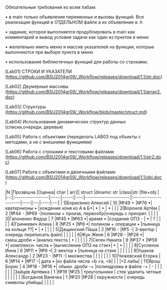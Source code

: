Обязательные требования ко всем лабам:

• в main только объявления переменных и вызовы функций. Вся реализация функций в ОТДЕЛЬНОМ файле а их объявление в .h

• задание, которое выполняется продублировать в main как комментарий и вывод условия задачи как один из пунктов в меню

• желательно иметь меню и массив указателей на функции, которые выполняются при выборе пункта в меню

•	использование библиотечных функций для работы со строками;

[Lab01] СТРОКИ И УКАЗАТЕЛИ (https://github.com/BSU2014gr09/_Workflow/releases/download/1.1/str.doc)

[Lab02] Двумерные массивы (https://github.com/BSU2014gr09/_Workflow/releases/download/1.1/array2.doc)

[Lab03] Структуры (https://github.com/BSU2014gr09/_Workflow/blob/master/struct.md)

[Lab04] Использование динамических структур данных (списки,очереди, деревья)

[Lab05] Работа с объектами (переделать LAB03 под объекты с методами, а не с внешними функциями)

[Lab06] Работа с строками и текстовыми файлами (https://github.com/BSU2014gr09/_Workflow/releases/download/1.1/str2.doc)

[Lab07] Работа с объектами и двоичными файлами (https://github.com/BSU2014gr09/_Workflow/releases/download/1.1/obj.doc)

|N  |Прозвішча         |Оценка| char | arr2|     struct            |dinamic str            |class|str |file+obj  |
|--:|:-----------------|:----:|-----:|:---:|----------------------:|:---------------------:|----:|:--:|----:|:--:|
|  1|Борисенко Алексей |  10  |№49 + |№76 •| кватернионы        •  |хождение коня из А в Б+|  •  |  • |  •  |    |
|  2|Воронов Артём     |  2   |№44 - |№69 -|полином + произв, первообр|очередь с приорит.  |     |    |
|  3|Гапоненко Федор   |  7   |№45 • |№63 •| время              •  |создание ОПЗ         - |  •  |  ? |     |    |
|  4|Гринкевич Алина   |  8   |№25 • |№8  •| полином + операции •  |пьяница на кольце    ??|  •  |  • |     |    |
|  5|Дащинский Паша    |  2   |№16 - |№5  -| 3-вектор              |очередь переписать файл|     |    |     |    |
|  6|Жук Женя          |  6   |№28 - |№26 •| смеш.дроби         •  |анализ текста          |  •  |    |     |    |
|  7|Сеген Никита      |  9   |№37 • |№59 •| комплексн. числа   •  |вычисление ОПЗ на стэк•|  •  |  • |     |    |
|  8|Сусленок Инна     |  6   |№11 • |№9  •| 2-вектор           •  |пьяница на стэке       |     |    |     |    |
|  9|Ушаков Александр  |  2   |№23 - |№11 -| множества             |                       |     |    |     |    |
| 10|Чижевский Егорка  |  6   |№14 • |№17 -| дата               •  |из файла числа  >b <a, <b|     |    |     |+2 лабы| 
| 11|Ярош Борис        | 4    |№18 - |№16 •| обыкн. дроби      -+  |полиндромы в файле -+  |  -   |    |     |    |
|
|   |Зайцев Артёмка    |  1   |№19   |№25  | треугольники          | стек удалить четные   |     |    |     |    |
|   |Богданов Ванечка  |  1   |№20   |№28  | окружности            | очередь символы убийцы|     |    |     |    |

